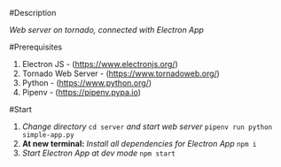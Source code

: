 
#Description

*Web server on tornado, connected with Electron App*

#Prerequisites 

1. Electron JS - (https://www.electronjs.org/)
2. Tornado Web Server - (https://www.tornadoweb.org/)
3. Python - (https://www.python.org/)
4. Pipenv - (https://pipenv.pypa.io)

#Start

1. *Change directory* ``cd server`` *and start web server* ``pipenv run python simple-app.py``
2. **At new terminal:** *Install all dependencies for Electron App* ``npm i``
3. *Start Electron App at dev mode* ``npm start``
